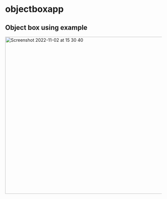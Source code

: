 # objectboxapp

<h2>Object box using example</h2>

<img width="505" alt="Screenshot 2022-11-02 at 15 30 40" src="https://user-images.githubusercontent.com/96195451/199467345-d9419972-c2d5-48c0-8f85-25d2883a9cd8.png">
